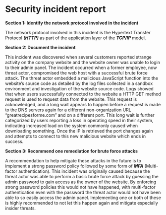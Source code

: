 # Security incident report

**Section 1: Identify the network protocol involved in the incident**

The network protocol involved in this incident is the Hypertext Transfer
Protocol *__(HTTP)__* as part of the application layer of the *__TCP/IP__* model.

**Section 2: Document the incident**

This incident was discovered when several customers reported strange
activity on the company website and the website owner was unable to login to
their admin panel. The incident occurred when a former employee, now threat
actor, compromised the web host with a successful brute force attack. The
threat actor embedded a malicious JavaScript function into the website’s
source code as detailed by the log files collected in a sandbox environment
and investigation of the website source code. Logs showed that when users
successfully connected to the website a HTTP GET method request is used to
request data from the website. This request is acknowledged, and a long wait
appears to happen before a request is made to the DNS servers again for a
different non-organization URL “greatrecipesforme.com” and on a different
port. This long wait is further categorized by users reporting a loss in
operating speed in their system, indicating increased load on the system
commonly caused when downloading something. Once the IP is retrieved the
port changes again and attempts to connect to this new malicious website
which ends in success.

**Section 3: Recommend one remediation for brute force attacks**

A recommendation to help mitigate these attacks in the future is to implement
a strong password policy followed by some form of *__MFA__* (Multi-factor authentication). This incident was originally caused because the threat actor
was able to perform a basic brute force attack by guessing the admin
password to gain access as the owner of the website. By enforcing strong
password policies this would not have happened, with multi-factor
authentication even with the password the threat actor would not have been
able to so easily access the admin panel. Implementing one or both of these is
highly recommended to not let this happen again and mitigate especially
insider threats.


